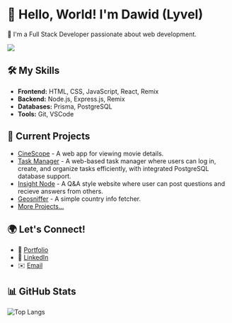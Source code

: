 # 👋 Hello, World! I'm Dawid (Lyvel)

🌱 I'm a Full Stack Developer passionate about web development.

![](https://img001.prntscr.com/file/img001/8ZMb8kScTjKLfltq0J5TaA.png)

## 🛠️ My Skills

- **Frontend:** HTML, CSS, JavaScript, React, Remix
- **Backend:** Node.js, Express.js, Remix
- **Databases:** Prisma, PostgreSQL
- **Tools:** Git, VSCode

## 🔭 Current Projects

- [CineScope](https://github.com/Lyvel/cinescope) - A web app for viewing movie details.
- [Task Manager](https://github.com/Lyvel/task-manager) - A web-based task manager where users can log in, create, and organize tasks efficiently, with integrated PostgreSQL database support.
- [Insight Node](https://github.com/Lyvel/insight-node) - A Q&A style website where user can post questions and recieve answers from others.
- [Geosniffer](https://github.com/Lyvel/GeoSniffer) - A simple country info fetcher.
- [More Projects...](https://github.com/Lyvel?tab=repositories)

## 🌍 Let's Connect!

- 📝 [Portfolio](https://dawidmleczko.dev/)
- 💼 [LinkedIn](https://www.linkedin.com/in/dawid-mleczko/)
- ✉️ [Email](mailto:dawid@lyvel.co.uk)


## 📊 GitHub Stats

<!---![Your GitHub stats](https://github-readme-stats.vercel.app/api?username=Lyvel&show_icons=true&count_private=true&theme=radical)-->
![Top Langs](https://github-readme-stats.vercel.app/api/top-langs/?username=Lyvel&layout=compact&theme=radical)


